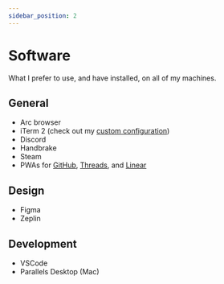 ```yaml
---
sidebar_position: 2
---
```


# Software

What I prefer to use, and have installed, on all of my machines.

## General

- Arc browser
- iTerm 2 (check out my [custom configuration](https://github.com/AdamJ/config/iterm "Link to my config repo"))
- Discord
- Handbrake
- Steam
- PWAs for [GitHub](https://www.github.com/AdamJ), [Threads](https://www.threads.net), and [Linear](https://www.linear.app)

## Design

- Figma
- Zeplin

## Development

- VSCode
- Parallels Desktop (Mac)

